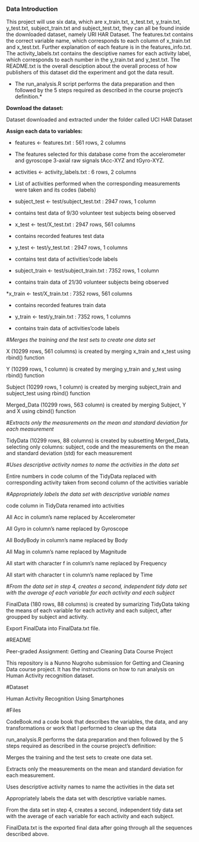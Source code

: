 ### **Data Introduction**


This project will use six data, which are x_train.txt, x_test.txt, y_train.txt, y_test.txt, subject_train.txt and subject_test.txt, they can all be found inside the downloaded dataset, namely URI HAR Dataset.
The features.txt contains the correct variable name, which corresponds to each column of x_train.txt and x_test.txt. Further explanation of each feature is in the features_info.txt.
The activity_labels.txt contains the desciptive names for each activity label, which corresponds to each number in the y_train.txt and y_test.txt.
The README.txt is the overall desciption about the overall process of how publishers of this dataset did the experiment and got the data result.


* The run_analysis.R script performs the data preparation and then followed by the 5 steps required as described in the course project’s definition.*

**Download the dataset:**

Dataset downloaded and extracted under the folder called UCI HAR Dataset

**Assign each data to variables:**

 * features <- features.txt : 561 rows, 2 columns
 
 * The features selected for this database come from the accelerometer and gyroscope 3-axial raw signals tAcc-XYZ and tGyro-XYZ.
 
 * activities <- activity_labels.txt : 6 rows, 2 columns
 
 * List of activities performed when the corresponding measurements were taken and its codes (labels)

 * subject_test <- test/subject_test.txt : 2947 rows, 1 column

 * contains test data of 9/30 volunteer test subjects being observed

 * x_test <- test/X_test.txt : 2947 rows, 561 columns
 
 * contains recorded features test data
 
 * y_test <- test/y_test.txt : 2947 rows, 1 columns
 
 * contains test data of activities’code labels
 
 * subject_train <- test/subject_train.txt : 7352 rows, 1 column
 
 * contains train data of 21/30 volunteer subjects being observed
 
 *x_train <- test/X_train.txt : 7352 rows, 561 columns
 
 * contains recorded features train data
 
 * y_train <- test/y_train.txt : 7352 rows, 1 columns
 
 * contains train data of activities’code labels



#*Merges the training and the test sets to create one data set*

X (10299 rows, 561 columns) is created by merging x_train and x_test using rbind() function

Y (10299 rows, 1 column) is created by merging y_train and y_test using rbind() function

Subject (10299 rows, 1 column) is created by merging subject_train and subject_test using rbind() function

Merged_Data (10299 rows, 563 column) is created by merging Subject, Y and X using cbind() function



#*Extracts only the measurements on the mean and standard deviation for each measurement*

TidyData (10299 rows, 88 columns) is created by subsetting Merged_Data, selecting only columns: subject, code and the measurements on the mean and standard deviation (std) for each measurement



#*Uses descriptive activity names to name the activities in the data set*

Entire numbers in code column of the TidyData replaced with corresponding activity taken from second column of the activities variable



#*Appropriately labels the data set with descriptive variable names*

code column in TidyData renamed into activities

All Acc in column’s name replaced by Accelerometer

All Gyro in column’s name replaced by Gyroscope

All BodyBody in column’s name replaced by Body

All Mag in column’s name replaced by Magnitude

All start with character f in column’s name replaced by Frequency

All start with character t in column’s name replaced by Time



#*From the data set in step 4, creates a second, independent tidy data set with the average of each variable for each activity and each subject*

FinalData (180 rows, 88 columns) is created by sumarizing TidyData taking the means of each variable for each activity and each subject, after groupped by subject and activity.

Export FinalData into FinalData.txt file.


#README

Peer-graded Assignment: Getting and Cleaning Data Course Project

This repository is a Nunno Nugroho submission for Getting and Cleaning Data course project. It has the instructions on how to run analysis on Human Activity recognition dataset.


#Dataset

Human Activity Recognition Using Smartphones


#Files

CodeBook.md a code book that describes the variables, the data, and any transformations or work that I performed to clean up the data


run_analysis.R performs the data preparation and then followed by the 5 steps required as described in the course project’s definition:

Merges the training and the test sets to create one data set.

Extracts only the measurements on the mean and standard deviation for each measurement.

Uses descriptive activity names to name the activities in the data set

Appropriately labels the data set with descriptive variable names.

From the data set in step 4, creates a second, independent tidy data set with the average of each variable for each activity and each subject.

FinalData.txt is the exported final data after going through all the sequences described above.
